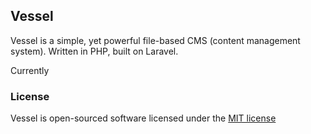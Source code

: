 ## Vessel

Vessel is a simple, yet powerful file-based CMS (content management system). Written in PHP, built on Laravel.

Currently 

### License

Vessel is open-sourced software licensed under the [MIT license](http://opensource.org/licenses/MIT)

